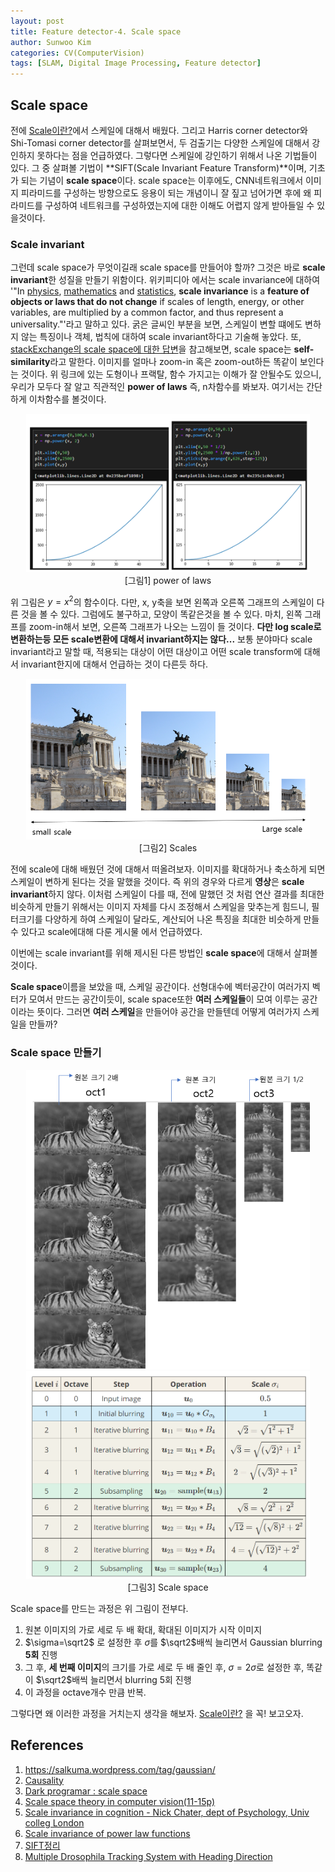 ```yaml
---
layout: post
title: Feature detector-4. Scale space
author: Sunwoo Kim
categories: CV(ComputerVision)
tags: [SLAM, Digital Image Processing, Feature detector]
---
```


## Scale space

전에 [Scale이란?](https://sunshower76.github.io/cv(computervision)/2020/03/11/Feature-detector-Scale이란/)에서 스케일에 대해서 배웠다. 그리고 Harris corner detector와 Shi-Tomasi corner detector를 살펴보면서, 두 검출기는 다양한 스케일에 대해서 강인하지 못하다는 점을 언급하였다. 그렇다면 스케일에 강인하기 위해서 나온 기법들이 있다. 그 중 살펴볼 기법이 **SIFT(Scale Invariant Feature Transform)**이며, 기초가 되는 기념이 **scale space**이다. scale space는 이후에도, CNN네트워크에서 이미지 피라미드를 구성하는 방향으로도 응용이 되는 개념이니 잘 짚고 넘어가면 후에 왜 피라미드를 구성하여 네트워크를 구성하였는지에 대한 이해도 어렵지 않게 받아들일 수 있을것이다.

### Scale invariant

 그런데 scale space가 무엇이길래 scale space를 만들어야 할까? 그것은 바로 **scale invariant**한 성질을 만들기 위함이다. 위키피디아 에서는 scale invariance에 대하여 '"In [physics](https://en.wikipedia.org/wiki/Physics), [mathematics](https://en.wikipedia.org/wiki/Mathematics) and [statistics](https://en.wikipedia.org/wiki/Statistics), **scale invariance** is a **feature of objects or laws that do not change** if scales of length, energy, or other variables, are multiplied by a common factor, and thus represent a universality."'라고 말하고 있다. 굵은 글씨인 부분을 보면, 스케일이 변할 떄에도 변하지 않는 특징이나 객체, 법칙에 대하여 scale invariant하다고 기술해 놓았다. 또, [stackExchange의 scale space에 대한 답변](https://physics.stackexchange.com/questions/90883/what-is-scale-invariance)을 참고해보면, scale space는 **self-similarity**라고 말한다. 이미지를 얼마나 zoom-in 혹은 zoom-out하든 똑같이 보인다는 것이다. 위 링크에 있는 도형이나 프랙탈, 함수 가지고는 이해가 잘 안될수도 있으니, 우리가 모두다 잘 알고 직관적인 **power of laws** 즉, n차함수를 봐보자. 여기서는 간단하게 이차함수를 볼것이다.

<center><img src="/public/img/Feature detector-Scale space/img_1.png" width="90%"></center>

<center> [그림1] power of laws </center>

위 그림은 $y=x^2$의 함수이다. 다만, x, y축을 보면 왼쪽과 오른쪽 그래프의 스케일이 다른 것을 볼 수 있다. 그럼에도 불구하고, 모양이 똑같은것을 볼 수 있다. 마치, 왼쪽 그래프를 zoom-in해서 보면, 오른쪽 그래프가 나오는 느낌이 들 것이다. **다만 log scale로 변환하는등 모든 scale변환에 대해서 invariant하지는 않다...** 보통 분야마다 scale invariant라고 말할 때, 적용되는 대상이 어떤 대상이고 어떤 scale transform에 대해서 invariant한지에 대해서 언급하는 것이 다른듯 하다.

<center><img src="/public/img/Feature detector-Scale space/img_2.png" width="90%"></center>

<center> [그림2] Scales</center>

전에 scale에 대해 배웠던 것에 대해서 떠올려보자. 이미지를 확대하거나 축소하게 되면 스케일이 변하게 된다는 것을 말했을 것이다. 즉 위의 경우와 다르게 **영상**은 **scale invariant**하지 않다. 이처럼 스케일이 다를 때, 전에 말했던 것 처럼 연산 결과를 최대한 비슷하게 만들기 위해서는 이미지 자체를 다시 조정해서 스케일을 맞추는게 힘드니, 필터크기를 다양하게 하여 스케일이 달라도, 계산되어 나온 특징을 최대한 비슷하게 만들 수 있다고 scale에대해 다룬 게시물 에서 언급하였다.

이번에는 scale invariant를 위해 제시된 다른 방법인 **scale space**에 대해서 살펴볼 것이다. 

**Scale space**이름을 보았을 때, 스케일 공간이다. 선형대수에 벡터공간이 여러가지 벡터가 모여서 만드는 공간이듯이, scale  space또한 **여러 스케일들**이 모여 이루는 공간이라는 뜻이다. 그러면 **여러 스케일**을 만들어야 공간을 만들텐데 어떻게 여러가지 스케일을 만들까? 

### Scale space 만들기

<center><img src="/public/img/Feature detector-Scale space/img_3.png" width="90%"></center>

<center><img src="/public/img/Feature detector-Scale space/img_4.png" width="90%"></center>

<center> [그림3] Scale space</center>

Scale space를 만드는 과정은 위 그림이 전부다.

1. 원본 이미지의 가로 세로 두 배 확대, 확대된 이미지가 시작 이미지
2.  $\sigma=\sqrt2$ 로 설정한 후 $\sigma$를 $\sqrt2$배씩 늘리면서 Gaussian blurring  **5회** 진행
3. 그 후,  **세 번째 이미지**의 크기를 가로 세로 두 배 줄인 후, $\sigma = 2\sigma$로 설정한 후, 똑같이 $\sqrt2$배씩 늘리면서 blurring 5회 진행
4. 이 과정을 octave개수 만큼 반복.

그렇다면 왜 이러한 과정을 거치는지 생각을 해보자. [Scale이란?](https://sunshower76.github.io/cv(computervision)/2020/03/11/Feature-detector-1.-Scale이란/) 을 꼭! 보고오자.





## References

1. https://salkuma.wordpress.com/tag/gaussian/
2. [Causality]( https://staff.fnwi.uva.nl/r.vandenboomgaard/IPCV20172018/LectureNotes/IP/ScaleSpace/scalespaceCausality.html)
3. [Dark programar : scale space](https://darkpgmr.tistory.com/137)
4. [Scale space theory in computer vision(11-15p)](http://www.diva-portal.org/smash/get/diva2:440615/FULLTEXT01.pdf)
5. [Scale invariance in cognition - Nick Chater, dept of Psychology, Univ colleg London](https://www.slideserve.com/august/scale-invariance-in-cognition)
6. [Scale invariance of power law functions]( http://felix.physics.sunysb.edu/~allen/540-05/scaling.html)
7. [SIFT정리](https://salkuma.files.wordpress.com/2014/04/sifteca095eba6ac.pdf)
8. [Multiple Drosophila Tracking System with Heading Direction](https://www.researchgate.net/publication/312264140_Multiple_Drosophila_Tracking_System_with_Heading_Direction)

